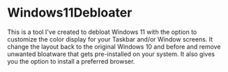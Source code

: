 # Windows11Debloater
This is a tool I've created to debloat Windows 11 with the option to customize the color display for your Taskbar and/or Window screens. It change the layout back to the original Windows 10 and before and remove unwanted bloatware that gets pre-installed on your system. It also gives you the option to install a preferred browser.
